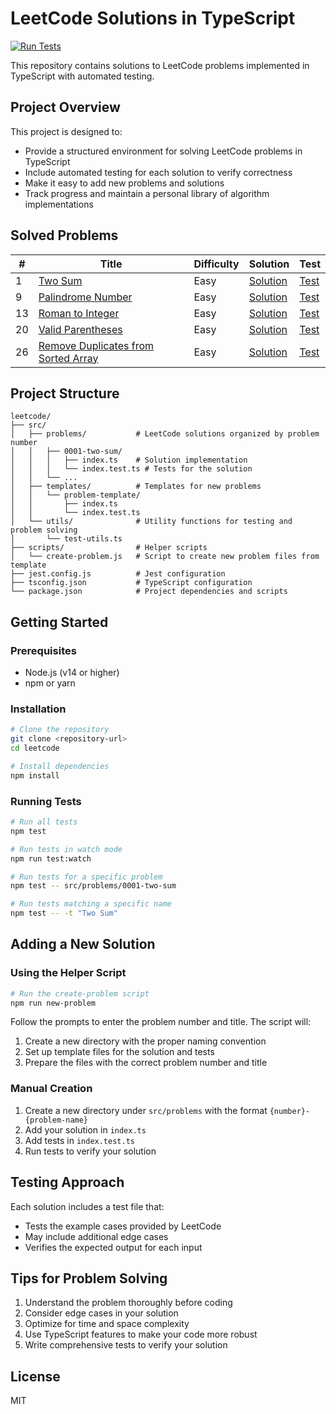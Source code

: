 # LeetCode Solutions in TypeScript

[![Run Tests](https://github.com/duydev/leetcode/actions/workflows/test.yml/badge.svg?branch=main)](https://github.com/duydev/leetcode/actions/workflows/test.yml)

This repository contains solutions to LeetCode problems implemented in TypeScript with automated testing.

## Project Overview

This project is designed to:
- Provide a structured environment for solving LeetCode problems in TypeScript
- Include automated testing for each solution to verify correctness
- Make it easy to add new problems and solutions
- Track progress and maintain a personal library of algorithm implementations

## Solved Problems

| # | Title | Difficulty | Solution | Test |
|---|-------|------------|----------|------|
| 1 | [Two Sum](https://leetcode.com/problems/two-sum/) | Easy | [Solution](src/problems/0001-two-sum/index.ts) | [Test](src/problems/0001-two-sum/index.test.ts) |
| 9 | [Palindrome Number](https://leetcode.com/problems/palindrome-number/) | Easy | [Solution](src/problems/0009-palindrome-number/index.ts) | [Test](src/problems/0009-palindrome-number/index.test.ts) |
| 13 | [Roman to Integer](https://leetcode.com/problems/roman-to-integer/) | Easy | [Solution](src/problems/0013-roman-to-integer/index.ts) | [Test](src/problems/0013-roman-to-integer/index.test.ts) |
| 20 | [Valid Parentheses](https://leetcode.com/problems/valid-parentheses/) | Easy | [Solution](src/problems/0020-valid-parentheses/index.ts) | [Test](src/problems/0020-valid-parentheses/index.test.ts) |
| 26 | [Remove Duplicates from Sorted Array](https://leetcode.com/problems/remove-duplicates-from-sorted-array/) | Easy | [Solution](src/problems/0026-remove-duplicates-from-sorted-array/index.ts) | [Test](src/problems/0026-remove-duplicates-from-sorted-array/index.test.ts) |

## Project Structure

```
leetcode/
├── src/
│   ├── problems/           # LeetCode solutions organized by problem number
│   │   ├── 0001-two-sum/
│   │   │   ├── index.ts    # Solution implementation
│   │   │   └── index.test.ts # Tests for the solution
│   │   └── ...
│   ├── templates/          # Templates for new problems
│   │   └── problem-template/
│   │       ├── index.ts
│   │       └── index.test.ts
│   └── utils/              # Utility functions for testing and problem solving
│       └── test-utils.ts
├── scripts/                # Helper scripts
│   └── create-problem.js   # Script to create new problem files from template
├── jest.config.js          # Jest configuration
├── tsconfig.json           # TypeScript configuration
└── package.json            # Project dependencies and scripts
```

## Getting Started

### Prerequisites

- Node.js (v14 or higher)
- npm or yarn

### Installation

```bash
# Clone the repository
git clone <repository-url>
cd leetcode

# Install dependencies
npm install
```

### Running Tests

```bash
# Run all tests
npm test

# Run tests in watch mode
npm run test:watch

# Run tests for a specific problem
npm test -- src/problems/0001-two-sum

# Run tests matching a specific name
npm test -- -t "Two Sum"
```

## Adding a New Solution

### Using the Helper Script

```bash
# Run the create-problem script
npm run new-problem
```

Follow the prompts to enter the problem number and title. The script will:
1. Create a new directory with the proper naming convention
2. Set up template files for the solution and tests
3. Prepare the files with the correct problem number and title

### Manual Creation

1. Create a new directory under `src/problems` with the format `{number}-{problem-name}`
2. Add your solution in `index.ts`
3. Add tests in `index.test.ts`
4. Run tests to verify your solution

## Testing Approach

Each solution includes a test file that:
- Tests the example cases provided by LeetCode
- May include additional edge cases
- Verifies the expected output for each input

## Tips for Problem Solving

1. Understand the problem thoroughly before coding
2. Consider edge cases in your solution
3. Optimize for time and space complexity
4. Use TypeScript features to make your code more robust
5. Write comprehensive tests to verify your solution

## License

MIT
